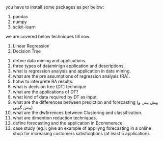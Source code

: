 you have to install some packages as per below:

1. pandas
2. numpy
3. scikit-learn

we are covered below techniques till now:

1. Linear Regression
2. Decision Tree


>>>>>>>>>>>>>>>>
1. define data mining and applications.
2. three types of dataminign application and descriptions.
3. what is regression analysis and application in data mining.
4. what are the pre assumptions of regression analysis (RA).
5. hohw to interprete RA results.
6. what is decision tree (DT) technique
7. what are the applications of DT?
8. what kind of data required by DT as input.
9. what are the differences between prediction and forecasting (یپش بینی و پیش گویی)
10. what are the dwfirrences between Clustering and classification.
11. what are dimention reduction techniques.
12. define forecasting and the application in Ecommerece.
13. case study (eg.): give an example of appliyng forecasting in a online shop for increasing customers satisficqtions (at least 5 application).
